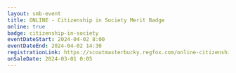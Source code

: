 ```yaml
---
layout: smb-event
title: ONLINE - Citizenship in Society Merit Badge
online: true
badge: citizenship-in-society
eventDateStart: 2024-04-02 8:00
eventDateEnd: 2024-04-02 14:30
registrationLink: https://scoutmasterbucky.regfox.com/online-citizenship-in-society-merit-badge-2024-04-02am
onSaleDate: 2024-03-01 0:05
---
```

